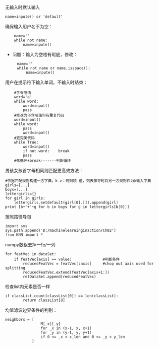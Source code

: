 无输入时默认输入
	
	name=inpute() or 'default'

确保输入用户名不为空：
	
		name=''
		while not name:
			name=inpute()
* 问题：输入为空格有瑕疵，修改：

		name=''
		while not name or name.isspace():
			name=inpute()
	

用户在提示符下输入单词，不输入时结束：
		
		#含有哑值
		word='a'
		while word:
			word=input()
			pass
		#修改为不含哑值但有重复代码
		word=input()
		while word:
			pass
			word=input()
		#更完美代码
		while True:
			word=input()
			if not word:	break
			pass
		#死循环+break-------判断循环
男孩女孩首字母相同则匹配更高效方法：
	
	#依据匹配规则构建一方字典，k-v：规则项-值，列表推导时将另一方规则作为k输入字典
	girls=[...]
	boys=[...]
	lettergirls={}
	for girl in girls:
		lettergirls.setdefault(girl[0].[]).append(girl)
	print [b+'+'+g for b in boys for g in lettergirls[b[0]]]

按照路径导包

	import sys
	sys.path.append('D:/machinelearninginaction/Ch02')
	from KNN import *


numpy数组去掉一行/一列

    for featVec in dataSet:
        if featVec[axis] == value:				#判断条件
            reducedFeatVec = featVec[:axis]     #chop out axis used for splitting
            reducedFeatVec.extend(featVec[axis+1:])
            retDataSet.append(reducedFeatVec)

检查list内元素是否一样

	if classList.count(classList[0]) == len(classList): 
	        return classList[0]	



均值滤波边界条件的判别：

	neighbors = [
                    M[_x][_y]
                    for _x in (x-1, x, x+1)
                    for _y in (y-1, y, y+1)
                    if 0 <= _x < x_len and 0 <= _y < y_len
                ]






















